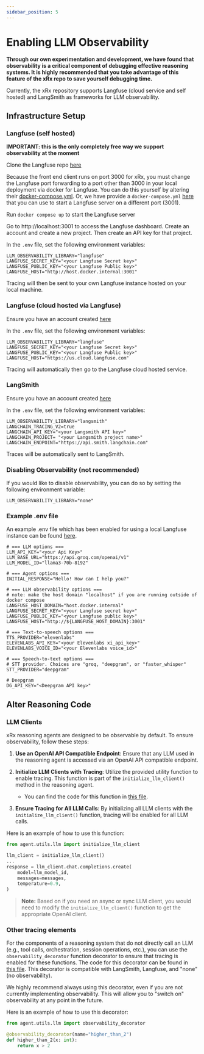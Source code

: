 ```yaml
---
sidebar_position: 5
---
```


# Enabling LLM Observability

**Through our own experimentation and development, we have found that observability is a critical component of debugging effective reasoning systems. It is highly recommended that you take advantage of this feature of the xRx repo to save yourself debugging time.**

Currently, the xRx repository supports Langfuse (cloud service and self hosted) and LangSmith as frameworks for LLM observability.

## Infrastructure Setup

### Langfuse (self hosted)

**IMPORTANT: this is the only completely free way we support observability at the moment**

Clone the Langfuse repo [here](https://github.com/langfuse/langfuse)

Because the front end client runs on port 3000 for xRx, you must change the Langfuse port forwarding to a port other than 3000 in your local deployment via docker for Langfuse. You can do this yourself by altering their [docker-compose.yml](https://github.com/langfuse/langfuse/blob/main/docker-compose.yml). Or, we have provide a  `docker-compose.yml` [here](https://github.com/8090-inc/xrx/blob/main/llm-observability/langfuse/docker-compose.yml) that you can use to start a Langfuse server on a different port (3001).

Run `docker compose up` to start the Langfuse server

Go to http://localhost:3001 to access the Langfuse dashboard. Create an account and create a new project. Then create an API key for that project.

In the `.env` file, set the following environment variables:

```
LLM_OBSERVABILITY_LIBRARY="langfuse"
LANGFUSE_SECRET_KEY="<your Langfuse Secret key>"
LANGFUSE_PUBLIC_KEY="<your Langfuse Public key>"
LANGFUSE_HOST="http://host.docker.internal:3001"
```

Tracing will then be sent to your own Langfuse instance hosted on your local machine.

### Langfuse (cloud hosted via Langfuse)

Ensure you have an account created [here](https://us.cloud.langfuse.com)

In the `.env` file, set the following environment variables:

```
LLM_OBSERVABILITY_LIBRARY="langfuse"
LANGFUSE_SECRET_KEY="<your Langfuse Secret key>"
LANGFUSE_PUBLIC_KEY="<your Langfuse Public key>"
LANGFUSE_HOST="https://us.cloud.langfuse.com"
```

Tracing will automatically then go to the Langfuse cloud hosted service.

### LangSmith

Ensure you have an account created [here](https://smith.langchain.com)

In the `.env` file, set the following environment variables:

```
LLM_OBSERVABILITY_LIBRARY="langsmith"
LANGCHAIN_TRACING_V2=true
LANGCHAIN_API_KEY="<your Langsmith API key>"
LANGCHAIN_PROJECT= "<your Langsmith project name>"
LANGCHAIN_ENDPOINT="https://api.smith.langchain.com"
```

Traces will be automatically sent to LangSmith.

### Disabling Observability (not recommended)

If you would like to disable observability, you can do so by setting the following environment variable:

```
LLM_OBSERVABILITY_LIBRARY="none"
```

### Example .env file

An example .env file which has been enabled for using a local Langfuse instance can be found [here](https://github.com/8090-inc/xrx/blob/main/config/env-examples/env.langfuse).

```
# === LLM options ===
LLM_API_KEY="<your Api Key>"
LLM_BASE_URL="https://api.groq.com/openai/v1"
LLM_MODEL_ID="llama3-70b-8192"

# === Agent options ===
INITIAL_RESPONSE="Hello! How can I help you?"

# === LLM observability options ===
# note: make the host domain "localhost" if you are running outside of docker compose
LANGFUSE_HOST_DOMAIN="host.docker.internal"
LANGFUSE_SECRET_KEY="<your Langfuse secret key>"
LANGFUSE_PUBLIC_KEY="<your Langfuse public key>"
LANGFUSE_HOST="http://${LANGFUSE_HOST_DOMAIN}:3001"

# === Text-to-speech options ===
TTS_PROVIDER="elevenlabs"
ELEVENLABS_API_KEY="<your Elevenlabs xi_api_key>"
ELEVENLABS_VOICE_ID="<your Elevenlabs voice_id>"

# === Speech-to-text options ===
# STT provider. Choices are "groq, "deepgram", or "faster_whisper"
STT_PROVIDER="deepgram"

# Deepgram
DG_API_KEY="<Deepgram API key>"
```

## Alter Reasoning Code

### LLM Clients

xRx reasoning agents are designed to be observable by default. To ensure observability, follow these steps:

1. **Use an OpenAI API Compatible Endpoint**: Ensure that any LLM used in the reasoning agent is accessed via an OpenAI API compatible endpoint.

2. **Initialize LLM Clients with Tracing**: Utilize the provided utility function to enable tracing. This function is part of the `initialize_llm_client()` method in the reasoning agent.

   - You can find the code for this function in [this file](https://github.com/8090-inc/xrx/blob/develop/reasoning/simple-agent/app/agent/utils/llm.py).

3. **Ensure Tracing for All LLM Calls**: By initializing all LLM clients with the `initialize_llm_client()` function, tracing will be enabled for all LLM calls.

Here is an example of how to use this function:

```python
from agent.utils.llm import initialize_llm_client

llm_client = initialize_llm_client()
...
response = llm_client.chat.completions.create(
    model=llm_model_id,
    messages=messages,
    temperature=0.9,
)
```

> **Note:** Based on if you need an async or sync LLM client, you would need to modify the `initialize_llm_client()` function to get the appropriate OpenAI client.

### Other tracing elements

For the components of a reasoning system that do not directly call an LLM (e.g., tool calls, orchestration, session operations, etc.), you can use the `observability_decorator` function decorator to ensure that tracing is enabled for these functions. The code for this decorator can be found in [this file](https://github.com/8090-inc/xrx/blob/develop/reasoning/simple-agent/app/agent/utils/llm.py). This decorator is compatible with LangSmith, Langfuse, and "none" (no observability).

We highly recommend always using this decorator, even if you are not currently implementing observability. This will allow you to "switch on" observability at any point in the future. 

Here is an example of how to use this decorator:

```python
from agent.utils.llm import observability_decorator

@observability_decorator(name="higher_than_2")
def higher_than_2(x: int):
    return x > 2
```
